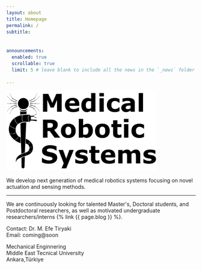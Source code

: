 ```yaml
---
layout: about
title: Homepage
permalink: /
subtitle: 


announcements:
  enabled: true 
  scrollable: true 
  limit: 5 # leave blank to include all the news in the `_news` folder

---
```


<img src="../assets/img/webpage_logo.png" alt="drawing" width="400"/>

We develop next generation of medical robotics systems focusing on novel actuation and sensing methods.

---

We are continuously looking for talented Master's, Doctoral students, and Postdoctoral researchers, as well as motivated undergraduate researchers/interns {% link {{ page.blog }} %}. 

Contact: Dr. M. Efe Tiryaki\
Email: coming@soon


Mechanical Enginnering\
Middle East Tecnical University\
Ankara,Türkiye